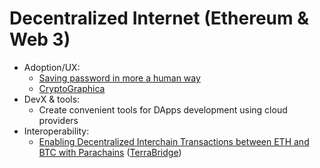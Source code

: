 # Decentralized Internet \(Ethereum & Web 3\)

* Adoption/UX:
  * [Saving password in more a human way](improving-ux-saving-password-in-more-human-way/)
  * [CryptoGraphica](improving-ux-saving-password-in-more-human-way/cryptographica.md)
* DevX & tools:
  * Create convenient tools for DApps development using cloud providers
* Interoperability:
  * [Enabling Decentralized Interchain Transactions between ETH and BTC with Parachains](interoperability/ethereum-bitcoin-bridge-wip.md) \([TerraBridge](../../solutions-for/fintech/extending-maker-dao-scalability-with-btc-collateral.md)\)

